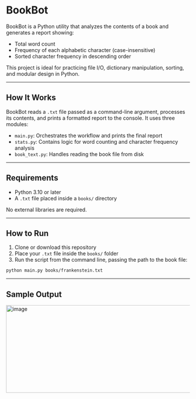 # BookBot

BookBot is a Python utility that analyzes the contents of a book and generates a report showing:

- Total word count  
- Frequency of each alphabetic character (case-insensitive)  
- Sorted character frequency in descending order  

This project is ideal for practicing file I/O, dictionary manipulation, sorting, and modular design in Python.

---

## How It Works

BookBot reads a `.txt` file passed as a command-line argument, processes its contents, and prints a formatted report to the console. It uses three modules:

- `main.py`: Orchestrates the workflow and prints the final report  
- `stats.py`: Contains logic for word counting and character frequency analysis  
- `book_text.py`: Handles reading the book file from disk  

---

## Requirements

- Python 3.10 or later  
- A `.txt` file placed inside a `books/` directory  

No external libraries are required.

---

## How to Run

1. Clone or download this repository  
2. Place your `.txt` file inside the `books/` folder  
3. Run the script from the command line, passing the path to the book file:

```bash
python main.py books/frankenstein.txt
```

---

## Sample Output
<img width="846" height="240" alt="image" src="https://github.com/user-attachments/assets/3393993b-7704-44af-b4ae-b4471f12f366" />
